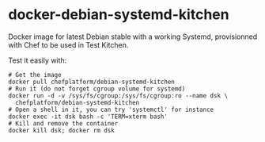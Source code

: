 docker-debian-systemd-kitchen
=============================

Docker image for latest Debian stable with a working Systemd, provisionned with
Chef to be used in Test Kitchen.

Test it easily with:

    # Get the image
    docker pull chefplatform/debian-systemd-kitchen
    # Run it (do not forget cgroup volume for systemd)
    docker run -d -v /sys/fs/cgroup:/sys/fs/cgroup:ro --name dsk \
      chefplatform/debian-systemd-kitchen
    # Open a shell in it, you can try 'systemctl' for instance
    docker exec -it dsk bash -c 'TERM=xterm bash'
    # Kill and remove the container
    docker kill dsk; docker rm dsk
